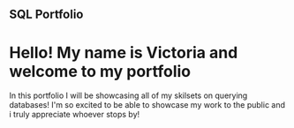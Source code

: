 ## SQL Portfolio
# Hello! My name is Victoria and welcome to my portfolio
In this portfolio I will be showcasing all of my skilsets on querying databases! I'm so excited to be able to showcase my work to the public and i truly appreciate whoever stops by!
